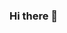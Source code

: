 ### Hi there 👋

<!--
**rizkivalenmafaza/rizkivalenmafaza** is a ✨ _special_ ✨ repository because its `README.md` (this file) appears on your GitHub profile.

# Halo semua! 

Perkenalkan nama saya **Rizki Valen Mafaza**.\

Saya seorang **Curriculum Developer** di [Dicoding](https://www.dicoding.com/).\

Saya bertanggung jawab pada kualitas materi iOS [Mahasiswa dari University of Sriwijaya](https://www.coursera.org/account/accomplishments/specialization/XXXX1234AKDKDS).\

Saya juga memiliki gelar [Google Associate Android Developer](https://www.credential.net/XXXX1234AKDKDS) sejak 2019.\

Jika kamu tertarik untuk berkenalan denganku, silakan ikuti akun [Linkedin](https://www.linkedin.com/in/rizkivalenmafaza/)ku ya.


<p align="left">
<a href="https://github.com/rizkivalenmafaza">
  <img height="180em" src="https://github-readme-stats-eight-theta.vercel.app/api?username=rizkivalenmafaza&show_icons=true&theme=algolia&include_all_commits=true&count_private=true"/>
  <img height="180em" src="https://github-readme-stats-eight-theta.vercel.app/api/top-langs/?username=rizkivalenmafaza&layout=compact&langs_count=8&theme=algolia"/>
</a>
</p>
